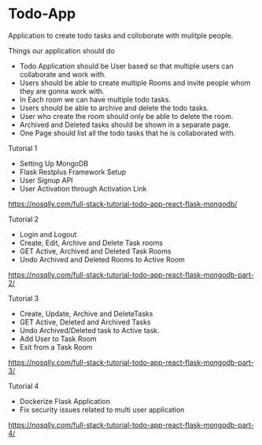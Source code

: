 # Todo-App

Application to create todo tasks and colloborate with mulitple people.

Things our application should do
- Todo Application should be User based so that multiple users can collaborate and work with.
- Users should be able to create multiple Rooms and invite people whom they are gonna work with.
- In Each room we can have multiple todo tasks.
- Users should be able to archive and delete the todo tasks.
- User who create the room should only be able to delete the room.
- Archived and Deleted tasks should be shown in a separate page.
- One Page should list all the todo tasks that he is collaborated with.


Tutorial 1
- Setting Up MongoDB
- Flask Restplus Framework Setup
- User Signup API
- User Activation through Activation Link

https://nosqlly.com/full-stack-tutorial-todo-app-react-flask-mongodb/

Tutorial 2
- Login and Logout
- Create, Edit, Archive and Delete Task rooms
- GET Active, Archived and Deleted Task Rooms
- Undo Archived and Deleted Rooms to Active Room

https://nosqlly.com/full-stack-tutorial-todo-app-react-flask-mongodb-part-2/

Tutorial 3
- Create, Update, Archive and DeleteTasks
- GET Active, Deleted and Archived Tasks
- Undo Archived/Deleted task to Active task.
- Add User to Task Room
- Exit from a Task Room

https://nosqlly.com/full-stack-tutorial-todo-app-react-flask-mongodb-part-3/

Tutorial 4
- Dockerize Flask Application
- Fix security issues related to multi user application

https://nosqlly.com/full-stack-tutorial-todo-app-react-flask-mongodb-part-4/
